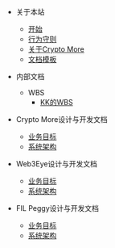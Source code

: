 - 关于本站

  - [开始](zh-cn/QuickStart.md)
  - [行为守则](zh-cn/CodeOfConduct.md)
  - [关于Crypto More](zh-cn/AboutCryptoMore.md)
  - [文档模板](zh-cn/DocumentTemplate.md)

- 内部文档

  - WBS
    - [KK的WBS](zh-cn/internal/KikakkzWBS.md)

- Crypto More设计与开发文档

  - [业务目标](zh-cn/saas/ProductTarget.md)
  - [系统架构](zh-cn/saas/SystemArchitecture.md)

- Web3Eye设计与开发文档

  - [业务目标](zh-cn/web3eye/ProductTarget.md)
  - [系统架构](zh-cn/web3eye/SystemArchitecture.md)

- FIL Peggy设计与开发文档

  - [业务目标](zh-cn/peggy/ProductTarget.md)
  - [系统架构](zh-cn/peggy/SystemArchitecture.md)

